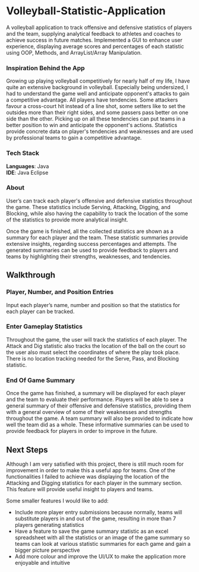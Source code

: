 # Volleyball-Statistic-Application
A volleyball application to track offensive and defensive statistics of players and the team, supplying analytical feedback to athletes and coaches to achieve success in future matches. Implemented a GUI to enhance user experience, displaying average scores and percentages of each statistic using OOP, Methods, and ArrayList/Array Manipulation.

<!-- <p align="center">
  <img src="/app-demo/NHL-Logo.png" alt="NHL_logo" width="150" height="150"/>
</p> -->

### Inspiration Behind the App
Growing up playing volleyball competitively for nearly half of my life, I have quite an extensive background in volleyball. Especially being undersized, I had to understand the game well and anticipate opponent's attacks to gain a competitive advantage. All players have tendencies. Some attackers favour a cross-court hit instead of a line shot, some setters like to set the outsides more than their right sides, and some passers pass better on one side than the other. Picking up on all these tendencies can put teams in a better position to win and anticipate the opponent's actions. Statistics provide concrete data on player's tendencies and weaknesses and are used by professional teams to gain a competitive advantage.

### Tech Stack
**Languages**: Java </br>
**IDE**: Java Eclipse </br>

### About
User’s can track each player's offensive and defensive statistics throughout the game. These statistics include Serving, Attacking, Digging, and Blocking, while also having the capability to track the location of the some of the statistics to provide more analytical insight. 

Once the game is finished, all the collected statistics are shown as a summary for each player and the team. These statistic summaries provide extensive insights, regarding success percentages and attempts. The generated summaries can be used to provide feedback to players and teams by highlighting their strengths, weaknesses, and tendencies. 

## Walkthrough
### Player, Number, and Position Entries
Input each player’s name, number and position so that the statistics for each player can be tracked.

<!-- ![Player Stats](/app-demo/Season-Stats.gif) -->

### Enter Gameplay Statistics
Throughout the game, the user will track the statistics of each player. The Attack and Dig statistic also tracks the location of the ball on the court so the user also must select the coordinates of where the play took place. There is no location tracking needed for the Serve, Pass, and Blocking statistic.

<!-- ![Filter Stats](/app-demo/Filter-Stats.gif) -->

### End Of Game Summary
Once the game has finished, a summary will be displayed for each player and the team to evaluate their performance. Players will be able to see a general summary of their offensive and defensive statistics, providing them with a general overview of some of their weaknesses and strengths throughout the game. A team summary will also be provided to indicate how well the team did as a whole. These informative summaries can be used to provide feedback for players in order to improve in the future. 

<!-- ![Player Search](/app-demo/Player-Search.gif) -->

## Next Steps 
Although I am very satisfied with this project, there is still much room for improvement in order to make this a useful app for teams. One of the functionalities I failed to achieve was displaying the location of the Attacking and Digging statistics for each player in the summary section. This feature will provide useful insight to players and teams. </br>

Some smaller features I would like to add: </br>

* Include more player entry submissions because normally, teams will substitute players in and out of the game, resulting in more than 7 players generating statistics
* Have a feature to save the game summary statistic as an excel spreadsheet with all the statistics or an image of the game summary so teams can look at various statistic summaries for each game and gain a bigger picture perspective
* Add more colour and improve the UI/UX to make the application more enjoyable and intuitive 









